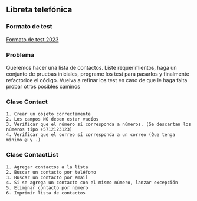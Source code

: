 ## Libreta telefónica

### Formato de test
<a href="https://docs.google.com/document/d/1pmCE3p_sOByplPq3sx8I4OkXnmm1pZ-M/edit?usp=sharing&ouid=117897710133227559254&rtpof=true&sd=true">Formato de test 2023</a>


### Problema
Queremos hacer una lista de contactos. Liste requerimientos, haga un conjunto de pruebas iniciales, programe los test para pasarlos y finalmente refactorice el código. Vuelva a refinar los test en caso de que le haga falta probar otros posibles caminos

### Clase Contact
	1. Crear un objeto correctamente
	2. Los campos NO deben estar vacíos 
	3. Verificar que el número sí corresponda a números. (Se descartan los números tipo +5712123123)
	4. Verificar que el correo sí corresponda a un correo (Que tenga mínimo @ y .)

### Clase ContactList
	1. Agregar contactos a la lista
	2. Buscar un contacto por teléfono
	3. Buscar un contacto por email
	4. Si se agrega un contacto con el mismo número, lanzar excepción
	5. Eliminar contacto por número
	6. Imprimir lista de contactos

